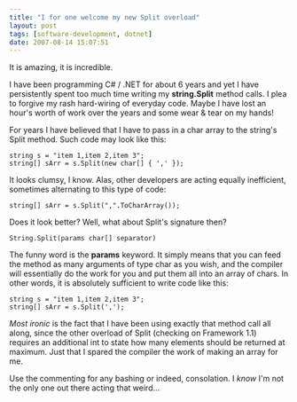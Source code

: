 ```yaml
---
title: "I for one welcome my new Split overload"
layout: post
tags: [software-development, dotnet]
date: 2007-08-14 15:07:51
---
```


It is amazing, it is incredible.

I have been programming C# / .NET for about 6 years and yet I have persistently spent too much time writing my **string.Split** method calls. I plea to forgive my rash hard-wiring of everyday code. Maybe I have lost an hour's worth of work over the years and some wear & tear on my hands!

For years I have believed that I have to pass in a char array to the string's Split method. Such code may look like this:

    string s = "item 1,item 2,item 3";
    string[] sArr = s.Split(new char[] { ',' });

It looks clumsy, I know. Alas, other developers are acting equally inefficient, sometimes alternating to this type of code:

    string[] sArr = s.Split(",".ToCharArray());


Does it look better? Well, what about Split's signature then?

    String.Split(params char[] separator)

The funny word is the **params** keyword. It simply means that you can feed the method as many arguments of type char as you wish, and the compiler will essentially do the work for you and put them all into an array of chars. In other words, it is absolutely sufficient to write code like this:

    string s = "item 1,item 2,item 3";
    string[] sArr = s.Split(',');

_Most ironic_ is the fact that I have been using exactly that method call all along, since the other overload of Split (checking on Framework 1.1) requires an additional int to state how many elements should be returned at maximum. Just that I spared the compiler the work of making an array for me.

Use the commenting for any bashing or indeed, consolation. I _know_ I'm not the only one out there acting that weird...
